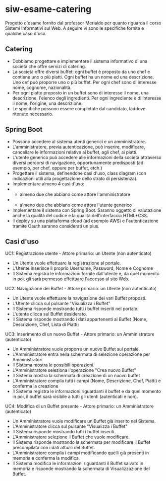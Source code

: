 # siw-esame-catering
 
Progetto d'esame fornito dal professor Merialdo per quanto riguarda il corso Sistemi Informativi sul Web.
A seguire vi sono le specifiche fornite e qualche caso d'uso.

## Catering

- Dobbiamo progettare e implementare il sistema informativo di una società che offre servizi di catering.
- La società offre diversi buffet: ogni buffet è proposto da uno chef e contiene uno o più piatti. Ogni buffet ha un nome ed una descrizione. Uno cef può proporre uno o più buffet. Per ogni chef sono di interesse nome, cognome, nazionalità.
- Per ogni piatto proposto in un buffet sono di interesse il nome, una descrizione, l'elenco degli ingredienti. Per ogni ingrediente è di interesse il nome, l'origine, una descrizione.
- Le specifiche possono essere completate dal candidato, laddove ritenuto necessario.

## Spring Boot
- Possono accedere al sistema utenti generici e un amministratore.
- L'amministratore, previa autenticazione, può inserire, modificare, cancellare le informazioni relative ai buffet, agli chef, ai piatti.
- L'utente generico può accedere alle informazioni della società attraverso diversi percorsi di navigazione, opportunamente predisposti (ad esempio, per chef, oppure per buffet, etch.)
- Progettare il sistema, definendone casi d'uso, class diagram (con indicazioni utili alla progettazione dello strato di persistenza).
- Implementare almeno 4 casi d'uso:
- -  almeno due che abbiano come attore l'amministratore
- - almeno due che abbiano come attore l'utente generico
- Implementare il sistema con Spring Boot. Saranno oggetto di valutazione anche la qualità del codice e la qualità dell'interfaccia HTML+CSS.
- Il deploy su una piattaforma cloud (ad esempio AWS) e l'autenticazione tramite Oauth saranno considerati un plus.

## Casi d'uso
UC1: Registrazione utente - Attore primario: un Utente (non autenticato)
- Un Utente vuole effettuare la registrazione al portale.
- L'Utente inserisce il proprio Username, Password, Nome e Cognome
- Il Sistema registra le informazioni fornite dall'utente e, da quel momento in poi, gli sarà permesso effettuare l'accesso al sito Web.

UC2: Navigazione dei Buffet - Attore primario: un Utente (non autenticato)
- Un Utente vuole effettuare la navigazione dei vari Buffet proposti.
- L'Utente clicca sul pulsante "Visualizza i Buffet"
- Il Sistema risponde mostrando tutti i buffet inseriti nel portale.
- L'utente clicca sul Buffet desiderato.
- Il Sistema risponde mostrando i dati appartenenti al Buffet (Nome, Descrizione, Chef, Lista di Piatti) 

UC3: Inserimento di un nuovo Buffet - Attore primario: un Amministratore (autenticato)
- Un Amministratore vuole proporre un nuovo Buffet sul portale.
- L'Amministratore entra nella schermata di selezione operazione per Amministratori.
- Il Sistema mostra le possibili operazioni.
- L'Amministratore seleziona l'operazione "Crea nuovo Buffet"
- Il Sistema mostra la schermata di creazione di un nuovo buffet
- L'Amministratore compila tutti i campi (Nome, Descrizione, Chef, Piatti) e conferma la creazione
- Il Sistema registra le informazioni riguardanti il buffet e da quel momento in poi, il buffet sarà visibile a tutti gli utenti (autenticati e non).

UC4: Modifica di un Buffet presente - Attore primario: un Amministratore (autenticato)
- Un Amministratore vuole modificare un Buffet già inserito nel Sistema.
- L'Amministratore clicca sul pulsante "Visualizza i Buffet"
- Il Sistema risponde mostrando tutti i buffet inseriti.
- L'Amministratore selezione il Buffet che vuole modificare.
- Il Sistema risponde mostrando la schermata per modificare il Buffet precompilata con i dati attuali del Buffet.
- L'Amministratore compila i campi modificando quelli già presenti in memoria e conferma la modifica.
- Il Sistema modifica le informazioni riguardanti il Buffet salvato in memoria e risponde mostrando la schermata di Visualizzazione del Buffet.